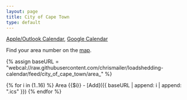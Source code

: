 ```yaml
---
layout: page
title: City of Cape Town
type: default
---
```


<ins>Apple/Outlook Calendar</ins>, [Google Calendar](cpt-google)


Find your area number on the [map](https://www.capetown.gov.za/Loadshedding1/loadshedding/maps/Load_Shedding_All_Areas_Schedule_and_Map.pdf).

{% assign baseURL = "webcal://raw.githubusercontent.com/chrismailer/loadshedding-calendar/feed/city_of_cape_town/area_" %}

{% for i in (1..16) %}
Area {{$i}} - [Add]({{ baseURL | append: i | append: ".ics" }})
{% endfor %}

